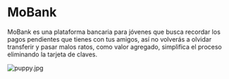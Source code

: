 # MoBank
MoBank es una plataforma bancaria para jóvenes que busca recordar los pagos pendientes que tienes con tus amigos, así no volverás a olvidar transferir y pasar malos ratos, como valor agregado,  simplifica el proceso eliminando la tarjeta de claves.

![puppy.jpg](/home/laboratoria/puppy.jpg)

